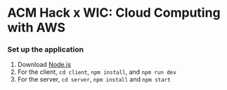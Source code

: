 # ACM Hack x WIC: Cloud Computing with AWS

### Set up the application

1. Download [Node.js](https://nodejs.org/en)
3. For the client,  `cd client`, `npm install`, and `npm run dev`
4. For the server, `cd server`, `npm install` and `npm start`
